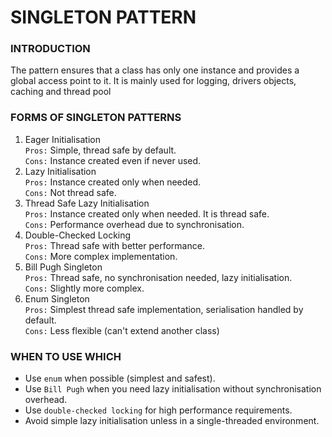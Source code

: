 # SINGLETON PATTERN

### INTRODUCTION

The pattern ensures that a class has only one instance and provides a global access point to it.
It is mainly used for logging, drivers objects, caching and thread pool

### FORMS OF SINGLETON PATTERNS
1. Eager Initialisation<br/>
    `Pros:` Simple, thread safe by default. <br/>
    `Cons:` Instance created even if never used.
2. Lazy Initialisation<br/>
    `Pros:` Instance created only when needed. <br/>
    `Cons:` Not thread safe.
3. Thread Safe Lazy Initialisation<br/>
    `Pros:` Instance created only when needed. It is thread safe.<br/>
    `Cons:` Performance overhead due to synchronisation.
4. Double-Checked Locking<br/>
    `Pros:` Thread safe with better performance. <br/>
    `Cons:` More complex implementation.
5. Bill Pugh Singleton<br/>
    `Pros:` Thread safe, no synchronisation needed, lazy initialisation. <br/>
    `Cons:` Slightly more complex.
6. Enum Singleton<br/>
    `Pros:` Simplest thread safe implementation, serialisation handled by default. <br/>
    `Cons:` Less flexible (can't extend another class)

### WHEN TO USE WHICH
- Use `enum` when possible (simplest and safest).
- Use `Bill Pugh` when you need lazy initialisation without synchronisation overhead.
- Use `double-checked locking` for high performance requirements.
- Avoid simple lazy initialisation unless in a single-threaded environment.

